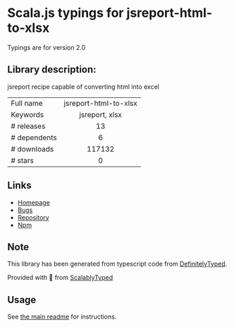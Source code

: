 
# Scala.js typings for jsreport-html-to-xlsx

Typings are for version 2.0

## Library description:
jsreport recipe capable of converting html into excel

|                    |                 |
| ------------------ | :-------------: |
| Full name          | jsreport-html-to-xlsx |
| Keywords           | jsreport, xlsx |
| # releases         | 13 |
| # dependents       | 6 |
| # downloads        | 117132 |
| # stars            | 0 |

## Links
- [Homepage](https://github.com/jsreport/jsreport-html-to-xlsx)
- [Bugs](https://github.com/jsreport/jsreport-html-to-xlsx/issues)
- [Repository](https://github.com/jsreport/jsreport-html-to-xlsx)
- [Npm](https://www.npmjs.com/package/jsreport-html-to-xlsx)
    


## Note
This library has been generated from typescript code from [DefinitelyTyped](https://definitelytyped.org).

Provided with :purple_heart: from [ScalablyTyped](https://github.com/oyvindberg/ScalablyTyped)

## Usage
See [the main readme](../../readme.md) for instructions.


